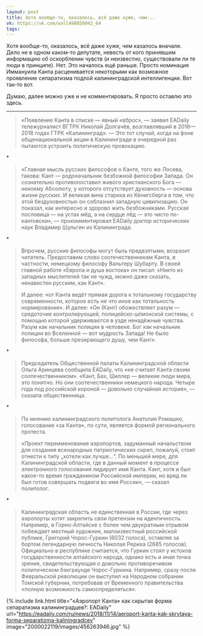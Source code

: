 ```yaml
---
layout: post
title: Хотя вообще-то, оказалось, всё даже хуже, чем...
vk: https://vk.com/wall498858042_64
tags:
---
```

Хотя вообще-то, оказалось, всё даже хуже, чем казалось вначале. Дело не в одном каком-то депутате, невесть от кого принявшим информацию об оскорблении чувств (и неизвестно, существовали ли те люди в принципе). Нет. Это началось ещё раньше. Просто номинация Иммануила Канта расценивается некоторыми как возможное проявление сепаратизма подлой калининградской интеллигенции. Вот так-то вот.

Думаю, далее можно уже и не комментировать. Я просто оставлю это здесь.

---

>«Появление Канта в списке — явный «вброс», — заявил EADaily тележурналист ВГТРК Николай Долгачёв, возглавлявший в 2016—2018 годах ГТРК «Калининград». — Это тот случай, когда на фоне общенациональной акции в Калининграде в очередной раз пытаются устроить политическую провокацию.

\*

>«Главная мысль русских философов о Канте, того же Лосева, такова: Кант — родоначальник безбожной философии Запада. Он сознательно противопоставил живого христианского Бога — некоему Абсолюту, у которого отсутствует духовность — основа жизни русских. И великая вина старика из Кёнигсберга в том, что этой бездуховностью он соблазнил западную цивилизацию. Он показал, как интересно и здорово жить безбожниками. Русская пословица — на устах мёд, а на сердце лёд — это чисто по-кантовски», — прокомментировал EADaily доктор исторических наук Владимир Шульгин из Калининграда.

\*

>Впрочем, русские философы могут быть предвзятыми, возразит читатель. Предоставим слово соотечественникам Канта, в частности, немецкому философу Вальтеру Шубарту. В своей главной работе «Европа и душа востока» он писал: «Никто из западных мыслителей так не чужд, можно даже сказать, ненавистен русским, как Кант».
>
>И далее: «от Канта ведёт прямая дорога к тотальному государству современности, которое есть не что иное как тотальность нормирования». И далее: «Он (Кант) обожествляет разум — средоточие контролирующей, полицейско-шпионской системы, с помощью которой удерживаются в узде ненадёжные чувства. Разум как начальник полиции в человеке. Бог как начальник полиции во Вселенной — вот мудрость Запада! Не было философа, больше презирающего душу, чем Кант».

\*

>Председатель Общественной палаты Калининградской области Ольга Аринцева сообщила EADaily, что «не считает Канта своим соотечественником». «Кант, Бах, Шиллер — великие люди мира, это понятно. Но они соотечественники немецкого народа. Четыре года под российской короной — довольно случайная история», — сказала общественница.

\*

>По мнению калининградского политолога Анатолия Ромашко, голосование «за Канта», по сути, является формой регионального протеста.
>
>«Проект переименования аэропортов, задуманный начальством для создания всенародных патриотических скреп, пожалуй, стоит отнести к типу „хотели как лучше…“. По меньшей мере, для Калининградской области, где в данный момент в процессе электронного голосования лидирует имя Канта. Кант, хотя и был какое-то время гражданином Российской империи, но вряд ли был готов совершать подвиги во имя России», — сказал политолог.

\*

>Калининградская область не единственная в России, где через аэропорты хотят закрепить свои претензии на идентичность. Например, в Горно-Алтайске с более чем двукратным отрывом побеждает местный художник, малоизвестный российской публике, Григорий Чорос-Гуркин (6032 голоса), оставляя за бортом легендарную личность Николая Рериха (2685 голосов). Официально в республике считается, что Гуркин стоял у истоков государственности алтайского народа, однако есть и иная точка зрения, свидетельствующая о довольно противоречивом политическом бэкграунде Чорос-Гуркина. Например, сразу после Февральской революции он выступил на Народном собрании Томской губернии, потребовав от Временного правительства «полную возможность самоопределяться». 

{% include link.html title="«Аэропорт Канта» как скрытая форма сепаратизма калининградцев?: EADaily" url="https://eadaily.com/ru/news/2018/11/14/aeroport-kanta-kak-skrytaya-forma-separatizma-kaliningradcev" image="2000022119/images/456263946.jpg" %}